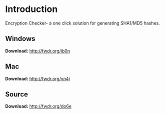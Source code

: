 # Introduction #

Encryption Checker-  a one click solution for generating SHA1/MD5 hashes.


## Windows ##
<b>Download:</b> http://fwdr.org/ib0n

## Mac ##
<b>Download:</b> http://fwdr.org/vn4i

## Source ##
<b>Download:</b> http://fwdr.org/do6e